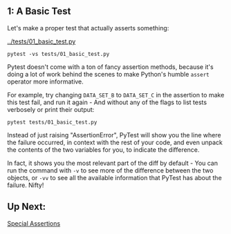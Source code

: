 ## 1: A Basic Test

Let's make a proper test that actually asserts something:

[../tests/01_basic_test.py](01_basic_test.py)

```
pytest -vs tests/01_basic_test.py
```

Pytest doesn't come with a ton of fancy assertion methods, because it's doing a lot of work behind the scenes to make Python's humble `assert` operator more informative.

For example, try changing `DATA_SET_B` to `DATA_SET_C` in the assertion to make this test fail, and run it again - And without any of the flags to list tests verbosely or print their output:

```
pytest tests/01_basic_test.py
```

Instead of just raising "AssertionError", PyTest will show you the line where the failure occurred, in context with the rest of your code, and even unpack the contents of the two variables for you, to indicate the difference.

In fact, it shows you the most relevant part of the diff by default - You can run the command with `-v` to see more of the difference between the two objects, or `-vv` to see all the available information that PyTest has about the failure. Nifty!

## Up Next:

[Special Assertions](tutorials/02_special_assertions.md)
